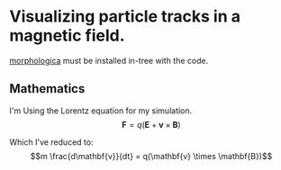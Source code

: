 # Visualizing particle tracks in a magnetic field.
[morphologica](https://github.com/ABRG-Models/morphologica) must be installed in-tree with the code.

## Mathematics
I'm Using the Lorentz equation for my simulation.
$$\mathbf{F} = q(\mathbf{E} + \mathbf{v} \times \mathbf{B})$$

Which I've reduced to:
$$m \frac{d\mathbf{v}}{dt} = q(\mathbf{v} \times \mathbf{B})$$
